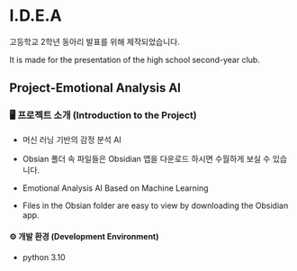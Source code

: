 # I.D.E.A
고등학교 2학년 동아리 발표를 위해 제작되었습니다.

It is made for the presentation of the high school second-year club.

## Project-Emotional Analysis AI
### 🖥 프로젝트 소개 (Introduction to the Project)
- 머신 러닝 기반의 감정 분석 AI
- Obsian 폴더 속 파일들은 Obsidian 앱을 다운로드 하시면 수월하게 보실 수 있습니다.
  
- Emotional Analysis AI Based on Machine Learning
- Files in the Obsian folder are easy to view by downloading the Obsidian app.
  
#### ⚙️ 개발 환경 (Development Environment)
- python 3.10
